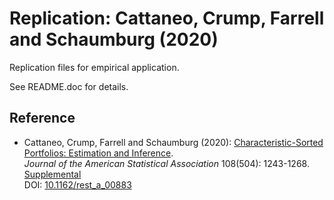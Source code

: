 # Replication: Cattaneo, Crump, Farrell and Schaumburg (2020)

Replication files for empirical application.

See README.doc for details.

## Reference

- Cattaneo, Crump, Farrell and Schaumburg (2020): [Characteristic-Sorted Portfolios: Estimation and Inference](https://cattaneo.princeton.edu/papers/Cattaneo-Crump-Farrell-Schaumburg_2020_RESTAT.pdf).<br>
_Journal of the American Statistical Association_ 108(504): 1243-1268.<br>
[Supplemental](https://cattaneo.princeton.edu/papers/Cattaneo-Crump-Farrell-Schaumburg_2020_RESTAT--Supplement.pdf)<br>
DOI: [10.1162/rest_a_00883](https://doi.org/10.1162/rest_a_00883)
